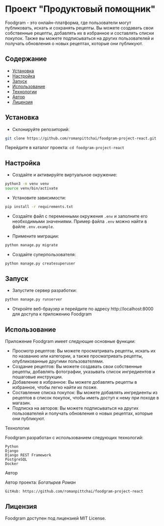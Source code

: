 # Проект "Продуктовый помощник"


Foodgram - это онлайн-платформа, где пользователи могут публиковать, искать и сохранять рецепты. Вы можете создавать свои собственные рецепты, добавлять их в избранное и составлять списки покупок. Также вы можете подписываться на других пользователей и получать обновления о новых рецептах, которые они публикуют.

## Содержание

- [Установка](#установка)
- [Настройка](#настройка)
- [Запуск](#запуск)
- [Использование](#использование)
- [Технологии](#технологии)
- [Автор](#автор)
- [Лицензия](#лицензия)

## Установка

- Склонируйте репозиторий:

```bash
git clone https://github.com/romanpittchai/foodgram-project-react.git
```

Перейдите в каталог проекта:
`cd foodgram-project-react`


## Настройка

- Создайте и активируйте виртуальное окружение:

```bash
python3 -m venv venv
source venv/bin/activate
```

- Установите зависимости:

```bash
pip install -r requirements.txt
```

- Создайте файл с переменными окружения `.env` и заполните его необходимыми значениями. Пример файла `.env` можно найти в файле `.env.example`.

- Примените миграции:

```bash
python manage.py migrate
```

- Создайте суперпользователя:

```bash
python manage.py createsuperuser
```

## Запуск

- Запустите сервер разработки:

```bash
python manage.py runserver
```

- Откройте веб-браузер и перейдите по адресу http://localhost:8000 для доступа к приложению Foodgram

## Использование

Приложение Foodgram имеет следующие основные функции:

- Просмотр рецептов: Вы можете просматривать рецепты, искать их по названию или категории, а также просматривать рецепты, опубликованные другими пользователями.
- Создание рецептов: Вы можете создавать свои собственные рецепты, добавлять фотографии, указывать список ингредиентов и пошаговые инструкции.
- Добавление в избранное: Вы можете добавлять рецепты в избранное, чтобы легко найти их позже.
- Составление списка покупок: Вы можете добавлять ингредиенты из рецептов в список покупок, чтобы иметь доступ к нему при походе в магазин.
- Подписка на авторов: Вы можете подписываться на других пользователей и получать обновления о новых рецептах, которые они публикуют.

Технологии

Foodgram разработан с использованием следующих технологий:

    Python
    Django
    Django REST Framework
    PostgreSQL
    Docker



Автор

Автор проекта: _Богатырев Роман_

    GitHub: https://github.com/romanpittchai/foodgram-project-react    

## Лицензия

Foodgram доступен под лицензией MIT License.
